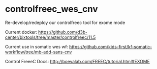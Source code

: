 # controlfreec_wes_cnv
Re-develop/redeploy our controlfreec tool for exome mode

Current docker:
https://github.com/d3b-center/bixtools/tree/master/controlfreec/11.5

Current use in somatic wes wf:
https://github.com/kids-first/kf-somatic-workflow/tree/mb-add-sans-cnv

Control FreeeC Docs:
http://boevalab.com/FREEC/tutorial.html#EXOME
